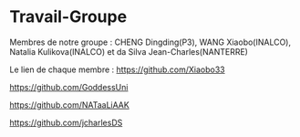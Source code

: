 # Travail-Groupe

Membres de notre groupe : CHENG Dingding(P3), WANG Xiaobo(INALCO), Natalia Kulikova(INALCO) et da Silva Jean-Charles(NANTERRE)

Le lien de chaque membre : 
https://github.com/Xiaobo33

https://github.com/GoddessUni

https://github.com/NATaaLiAAK

https://github.com/jcharlesDS


